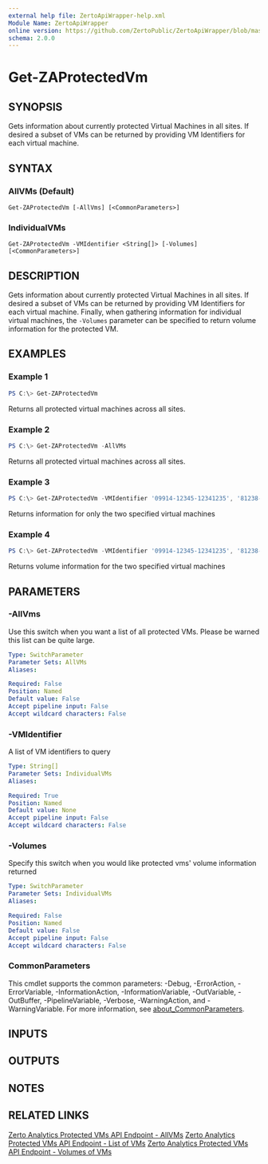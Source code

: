 ```yaml
---
external help file: ZertoApiWrapper-help.xml
Module Name: ZertoApiWrapper
online version: https://github.com/ZertoPublic/ZertoApiWrapper/blob/master/docs/Get-ZAProtectedVm.md
schema: 2.0.0
---
```


# Get-ZAProtectedVm

## SYNOPSIS
Gets information about currently protected Virtual Machines in all sites. If desired a subset of VMs can be returned by providing VM Identifiers for each virtual machine.

## SYNTAX

### AllVMs (Default)
```
Get-ZAProtectedVm [-AllVms] [<CommonParameters>]
```

### IndividualVMs
```
Get-ZAProtectedVm -VMIdentifier <String[]> [-Volumes] [<CommonParameters>]
```

## DESCRIPTION
Gets information about currently protected Virtual Machines in all sites. If desired a subset of VMs can be returned by providing VM Identifiers for each virtual machine. Finally, when gathering information for individual virtual machines, the `-Volumes` parameter can be specified to return volume information for the protected VM.

## EXAMPLES

### Example 1
```powershell
PS C:\> Get-ZAProtectedVm
```

Returns all protected virtual machines across all sites.

### Example 2
```powershell
PS C:\> Get-ZAProtectedVm -AllVMs
```

Returns all protected virtual machines across all sites.

### Example 3
```powershell
PS C:\> Get-ZAProtectedVm -VMIdentifier '09914-12345-12341235', '81238-12532-12355332'
```

Returns information for only the two specified virtual machines

### Example 4
```powershell
PS C:\> Get-ZAProtectedVm -VMIdentifier '09914-12345-12341235', '81238-12532-12355332' -Volumes
```

Returns volume information for the two specified virtual machines

## PARAMETERS

### -AllVms
Use this switch when you want a list of all protected VMs.
Please be warned this list can be quite large.

```yaml
Type: SwitchParameter
Parameter Sets: AllVMs
Aliases:

Required: False
Position: Named
Default value: False
Accept pipeline input: False
Accept wildcard characters: False
```

### -VMIdentifier
A list of VM identifiers to query

```yaml
Type: String[]
Parameter Sets: IndividualVMs
Aliases:

Required: True
Position: Named
Default value: None
Accept pipeline input: False
Accept wildcard characters: False
```

### -Volumes
Specify this switch when you would like protected vms' volume information returned

```yaml
Type: SwitchParameter
Parameter Sets: IndividualVMs
Aliases:

Required: False
Position: Named
Default value: False
Accept pipeline input: False
Accept wildcard characters: False
```

### CommonParameters
This cmdlet supports the common parameters: -Debug, -ErrorAction, -ErrorVariable, -InformationAction, -InformationVariable, -OutVariable, -OutBuffer, -PipelineVariable, -Verbose, -WarningAction, and -WarningVariable. For more information, see [about_CommonParameters](http://go.microsoft.com/fwlink/?LinkID=113216).

## INPUTS

## OUTPUTS

## NOTES

## RELATED LINKS

[Zerto Analytics Protected VMs API Endpoint - AllVMs](https://docs.api.zerto.com/#/Monitoring/get_v2_monitoring_protected_vms)
[Zerto Analytics Protected VMs API Endpoint - List of VMs](https://docs.api.zerto.com/#/Monitoring/get_v2_monitoring_protected_vms__vmIdentifier_)
[Zerto Analytics Protected VMs API Endpoint - Volumes of VMs](https://docs.api.zerto.com/#/Monitoring/get_v2_monitoring_protected_vms__vmIdentifier__volumes)


